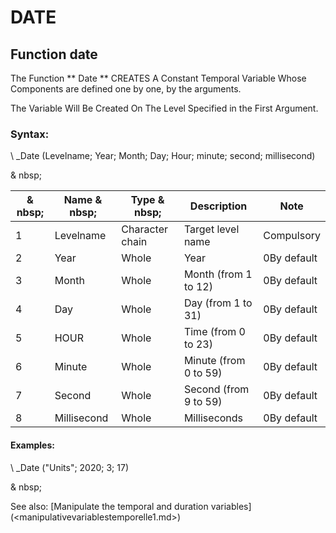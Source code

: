 # DATE

## Function date

The Function ** Date ** CREATES A Constant Temporal Variable Whose Components are defined one by one, by the arguments.

The Variable Will Be Created On The Level Specified in the First Argument.

### Syntax:

\ _Date (Levelname; Year; Month; Day; Hour; minute; second; millisecond)

& nbsp;

|& nbsp;|Name & nbsp;|Type & nbsp;|Description |Note |
|--- |--- |--- |--- |--- |
|&#49;|Levelname |Character chain |Target level name |Compulsory |
|&#50;|Year |Whole |Year |&#48;By default |
|&#51;|Month |Whole |Month (from 1 to 12) |&#48;By default |
|&#52;|Day |Whole |Day (from 1 to 31) |&#48;By default |
|&#53;|HOUR |Whole |Time (from 0 to 23) |&#48;By default |
|&#54;|Minute |Whole |Minute (from 0 to 59) |&#48;By default |
|&#55;|Second |Whole |Second (from 9 to 59) |&#48;By default |
|&#56;|Millisecond |Whole |Milliseconds |&#48;By default |


#### Examples:

\ _Date ("Units"; 2020; 3; 17)

& nbsp;

See also: [Manipulate the temporal and duration variables] (<manipulativevariablestemporelle1.md>)